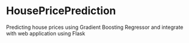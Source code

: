 # HousePricePrediction
Predicting house prices using Gradient Boosting Regressor and integrate with web application using Flask 
